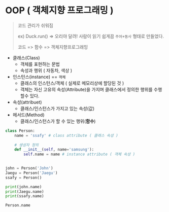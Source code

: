 # OOP ( 객체지향 프로그래밍 )

> 코드 관리가 쉬워짐
>
> ex) Duck.run()  => 오리야 달려! 사람이 읽기 쉽게끔 `주어+동사` 형태로 만들었다.
>
> 코드 => 함수 => 객체지향프로그래밍



- 클래스(Class)
  - 객체를 표현하는 문법
  - 속성과 행위 ( 자동차, 색상 )
- 인스턴스(instance) == `객체` 
  - 클래스의 인스턴스/객체 ( 실제로 메모리상에 할당된 것 )
  - 객체는 자신 고유의 속성(Attribute)을 가지며 클래스에서 정의한 행위를 수행할수 있다.
- 속성(attribuet)
  - 클래스/인스턴스가 가지고 있는 속성(값)
- 메서드(Method)
  - 클래스/인스턴스가 할 수 있는 행위(**함수**)



```python
class Person:
    name = 'ssafy' # class attribute ( 클래스 속성 )
    
    # 생성자 정의
    def __init__(self, name='samsung'):
        self.name = name # instance attribute ( 객체 속성 )
        

john = Person('John')
Jaegu = Person('Jaegu')
ssafy = Person()

print(john.name)
print(Jaegu.name)
print(ssafy.name)

Person.name
```












